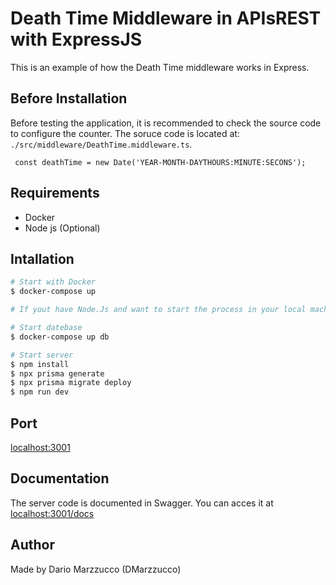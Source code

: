 # Death Time Middleware in APIsREST with ExpressJS

This is an example of how the Death Time middleware works in Express.

## Before Installation

Before testing the application, it is recommended to check the source code to configure the counter. The soruce code is located at: `./src/middleware/DeathTime.middleware.ts`. 

```TS 
 const deathTime = new Date('YEAR-MONTH-DAYTHOURS:MINUTE:SECONS');
```
## Requirements

* Docker
* Node js (Optional)

## Intallation

```bash 
# Start with Docker
$ docker-compose up

# If yout have Node.Js and want to start the process in your local machine, follows this path:

# Start datebase
$ docker-compose up db

# Start server 
$ npm install
$ npx prisma generate
$ npx prisma migrate deploy
$ npm run dev


``` 

## Port

[localhost:3001](http://localhost:3001)

## Documentation

The server code is documented in Swagger. You can acces it at [localhost:3001/docs](http://localhost:3001/docs/)


## Author

Made by Dario Marzzucco (DMarzzucco)
